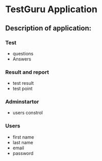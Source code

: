 # TestGuru Application

 ## Description of application:

 ### Test
* questions
* Answers


 ### Result and report
 * test result
 * test point

 ### Adminstartor
 * users constrol

### Users
* first name
* last name
* email
* password


